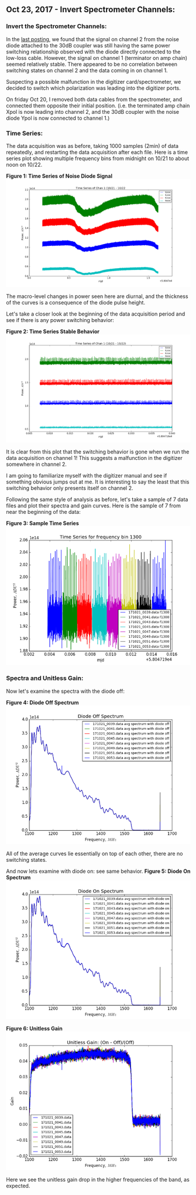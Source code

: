 ## Oct 23, 2017 - Invert Spectrometer Channels:

### Invert the Spectrometer Channels:

In the [last posting](../20171020_1000_Sample_TermCoupler/index.md), we
found that the signal on channel 2 from the noise diode attached to the 30dB coupler was
still having the same power switching relationship observed with the diode
directly connected to the low-loss cable. However, the signal on channel 1
(terminator on amp chain) seemed relatively stable. There appeared to be no
correlation between switching states on channel 2 and the data coming in on
channel 1. 

Suspecting a possible malfunction in the digitizer card/spectrometer, we decided
to switch which polarization was leading into the digitizer ports.

On friday Oct 20, I removed both data cables from the spectrometer, and
connected them opposite their initial position. (i.e. the terminated amp chain Xpol
is now leading into channel 2, and the 30dB coupler with the noise diode Ypol is
now connected to channel 1.) 

### Time Series:

The data acquisition was as before, taking 1000 samples (2min) of data
repeatedly, and restarting the data acquisition after each file. Here is a time
series plot showing multiple frequency bins from midnight on 10/21 to about noon
on 10/22.

**Figure 1: Time Series of Noise Diode Signal**
![Stable](Time_Series_Chan1_Stable.png)

The macro-level changes in power seen here are diurnal, and the thickness of the
curves is a consequence of the diode pulse height.

Let's take a closer look at the beginning of the data acquisition period and see
if there is any power switching behavior:

**Figure 2: Time Series Stable Behavior**
![noswitching](ZoomedTSInvert.png)

It is clear from this plot that the switching behavior is gone when we run the
data acquisition on channel 1! This suggests a malfunction in the digitizer
somewhere in channel 2. 

I am going to familiarize myself with the digitizer manual and see if something
obvious jumps out at me. It is interesting to say the least that this switching
behavior only presents itself on channel 2.

Following the same style of analysis as before, let's take a sample of 7 data
files and plot their spectra and gain curves. Here is the sample of 7 from near
the beginning of the data:

**Figure 3: Sample Time Series**
![samp](TSStable.png)

### Spectra and Unitless Gain:

Now let's examine the spectra with the diode off:

**Figure 4: Diode Off Spectrum**
![off](diodeoffspectrumInvert.png)

All of the average curves lie essentially on top of each other, there are no
switching states.

And now lets examine with diode on: see same behavior.
**Figure 5: Diode On Spectrum**
![on](diodeonspectrumInvert.png)

**Figure 6: Unitless Gain**
![gain](UnitlessGainInvert.png)

Here we see the unitless gain drop in the higher frequencies of the band, as
expected. 